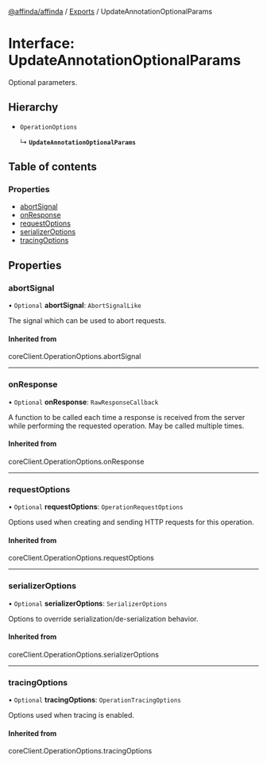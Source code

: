 [@affinda/affinda](../README.md) / [Exports](../modules.md) / UpdateAnnotationOptionalParams

# Interface: UpdateAnnotationOptionalParams

Optional parameters.

## Hierarchy

- `OperationOptions`

  ↳ **`UpdateAnnotationOptionalParams`**

## Table of contents

### Properties

- [abortSignal](UpdateAnnotationOptionalParams.md#abortsignal)
- [onResponse](UpdateAnnotationOptionalParams.md#onresponse)
- [requestOptions](UpdateAnnotationOptionalParams.md#requestoptions)
- [serializerOptions](UpdateAnnotationOptionalParams.md#serializeroptions)
- [tracingOptions](UpdateAnnotationOptionalParams.md#tracingoptions)

## Properties

### abortSignal

• `Optional` **abortSignal**: `AbortSignalLike`

The signal which can be used to abort requests.

#### Inherited from

coreClient.OperationOptions.abortSignal

___

### onResponse

• `Optional` **onResponse**: `RawResponseCallback`

A function to be called each time a response is received from the server
while performing the requested operation.
May be called multiple times.

#### Inherited from

coreClient.OperationOptions.onResponse

___

### requestOptions

• `Optional` **requestOptions**: `OperationRequestOptions`

Options used when creating and sending HTTP requests for this operation.

#### Inherited from

coreClient.OperationOptions.requestOptions

___

### serializerOptions

• `Optional` **serializerOptions**: `SerializerOptions`

Options to override serialization/de-serialization behavior.

#### Inherited from

coreClient.OperationOptions.serializerOptions

___

### tracingOptions

• `Optional` **tracingOptions**: `OperationTracingOptions`

Options used when tracing is enabled.

#### Inherited from

coreClient.OperationOptions.tracingOptions
